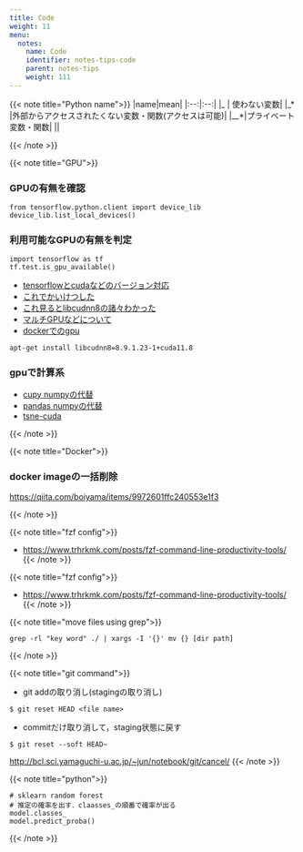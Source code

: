 ```yaml
---
title: Code
weight: 11
menu:
  notes:
    name: Code
    identifier: notes-tips-code
    parent: notes-tips
    weight: 111
---
```


{{< note title="Python name">}}
|name|mean|
|:--:|:--:|
|\_ | 使わない変数|
|\_\* |外部からアクセスされたくない変数・関数(アクセスは可能)|
|\_\_\*|プライベート変数・関数|
||

{{< /note >}}


{{< note title="GPU">}}
### GPUの有無を確認
```
from tensorflow.python.client import device_lib
device_lib.list_local_devices()
```

### 利用可能なGPUの有無を判定
```
import tensorflow as tf
tf.test.is_gpu_available()
```

- [tensorflowとcudaなどのバージョン対応](https://www.tensorflow.org/install/source?hl=ja#tested_build_configurations)
- [これでかいけつした](https://zenn.dev/ylabo0717/articles/48796b7f3470c7#2-6.-gpu認識確認)
- [これ見るとlibcudnn8の諸々わかった](https://docs.nvidia.com/deeplearning/cudnn/install-guide/index.html)
- [マルチGPUなどについて](https://www.tensorflow.org/guide/gpu?hl=ja)
- [dockerでのgpu](https://docs.docker.jp/compose/gpu-support.html)

```
apt-get install libcudnn8=8.9.1.23-1+cuda11.8
```

### gpuで計算系
- [cupy numpyの代替](https://docs.cupy.dev/en/stable/install.html#installing-cupy)
- [pandas numpyの代替](https://docs.rapids.ai/install#docker)
- [tsne-cuda](https://github.com/CannyLab/tsne-cuda/wiki/Installation)


{{< /note >}}


{{< note title="Docker">}}
### docker imageの一括削除
https://qiita.com/boiyama/items/9972601ffc240553e1f3

{{< /note >}}


{{< note title="fzf config">}}
- https://www.trhrkmk.com/posts/fzf-command-line-productivity-tools/
{{< /note >}}


{{< note title="fzf config">}}
- https://www.trhrkmk.com/posts/fzf-command-line-productivity-tools/
{{< /note >}}


{{< note title="move files using grep">}}
```
grep -rl "key word" ./ | xargs -I '{}' mv {} [dir path]
```
{{< /note >}}


{{< note title="git command">}}
- git addの取り消し(stagingの取り消し)

```
$ git reset HEAD <file name>
```

- commitだけ取り消して，staging状態に戻す

```
$ git reset --soft HEAD~
```

http://bcl.sci.yamaguchi-u.ac.jp/~jun/notebook/git/cancel/
{{< /note >}}

{{< note title="python">}}
```
# sklearn random forest
# 推定の確率を出す．claasses_の順番で確率が出る
model.classes_
model.predict_proba()
```
{{< /note >}}
